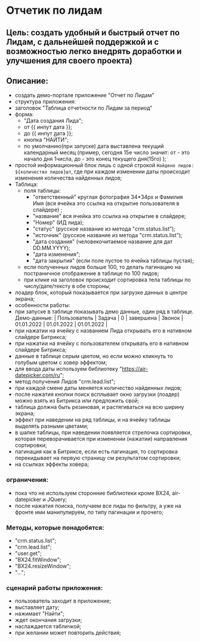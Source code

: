 # Отчетик по лидам  

## Цель: создать удобный и быстрый отчет по Лидам, с дальнейшей поддержкой и с возможностью легко внедрять доработки и улучшения для своего проекта)  

## Описание:  

- создать демо-портале приложение "Отчет по Лидам"  
- структура приложения:  
 - заголовок "Таблица отчетности по Лидам за период"  
 - форма:  
   - "Дата создания Лида";  
   - от {{ инпут дата }};  
   - до {{ инпут дата }};  
   - кнопка "НАЙТИ";  
   - по умолчанию(при запуске) дата выставлена текущий календарный месяц (пример, сегодня 15е число значит: от - это начало дня 1числа, до - это конец текущего дня(15го) );  
 - простой информационный блок лишь с одной строкой `Найдено лидов: ${количество лидов}шт`, где при каждом изменении даты происходит изменения количества найденных лидов;  
 - Таблица:  
   - поля таблицы:  
     - "ответственный" круглая фотография 34*34рх и Фамилия Имя (вся ячейка это ссылка на открытие пользователя в слайдере) ;  
     - "название" вся ячейка это ссылка на открытие в слайдере;  
     - "Номер" (ИД лида);  
     - "статус" (русское название из метода "crm.status.list");  
     - "источник" (русское название из метода "crm.status.list");  
     - "дата создания" (человекочитаемое название для дат DD.MM.YYYY);  
     - "дата изменения";  
     - "дата закрытия" (если поле пустое то ячейка таблицы пустая);  
   - если полученных лидов больше 100, то делать пагинацию на постраничное отображение в таблице по 100 лидов;  
   - при клике на заголовок происходит сортировка тела таблицы по числу/дате/тексту в обе стороны;  
 - лоадер блок, который показывается при загрузке данных в центре экрана;  
- особенности работы:  
 - при запуске в таблице показывать демо данные, один ряд в таблице. Демо-данные: | Пользователь | Задача | 0 | завершена |  Звонок | 01.01.2022 | 01.01.2022 | 01.01.2022 |  
 - при нажатии на ячейку с названием Лида открывать его в нативном слайдере Битрикса;  
 - при нажатии на ячейку с пользователем открывать его в нативном слайдере Битрикса;  
 - данные в таблице серым цветом, но если можно кликнуть то голубым цветом с ховер эффектом;  
 - для ввода даты используем библиотеку "https://air-datepicker.com/ru";  
 - метод получения Лидов "crm.lead.list";  
 - при каждой смене даты меняется количество найденных лидов;  
 - после нажатия кнопки поиск всплывает окно загрузки (лоадер) можно взять из Битрикса или предложить свой;  
 - таблица должна быть резиновая, и растягиваться на всю ширину экрана;  
 - эффект при наведении на ряд таблицы, и на ячейку таблицы выделять разными цветами;  
 - в шапке таблицы, при наведении появляется стрелочка сортировки, которая переворачивается при изменении (нажатии) направления сортировки;  
 - пагинация как в Битриксе, если есть пагинация, то сортировка перекидывает на первую страницу см результатом сортировки;  
 - на ссылках эффекты ховера;  

### ограничения:  

- пока что не используем сторонние библиотеки кроме BX24, air-datepicker и JQuery;  
- после нажатия поиска, получаем все лиды по фильтру, а уже на фронте ими манипулируем, по типу пагинации и прочего;  

### Методы, которые понадобятся:  
- "crm.status.list";  
- "crm.lead.list";  
- "user.get";  
- "BX24.fitWindow";  
- "BX24.resizeWindow";  
- "...";  

### сценарий работы приложения:  
 - пользователь заходит в приложение;  
 - выставляет дату;  
 - нажимает "Найти";  
 - ждет окончания загрузки;  
 - наслаждается табличкой;  
 - при желании может повторить действия;  